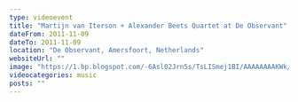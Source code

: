 ```yaml
---
type: videoevent
title: "Martijn van Iterson + Alexander Beets Quartet at De Observant"
dateFrom: 2011-11-09
dateTo: 2011-11-09
location: "De Observant, Amersfoort, Netherlands"
websiteUrl: ""
image: "https://1.bp.blogspot.com/-6Asl02Jrn5s/TsLISmej1BI/AAAAAAAAKWk/3KjPmvnXumM/s1600/dsc07258.picasaweb.jpg"
videocategories: music
posts: ""
---
```

